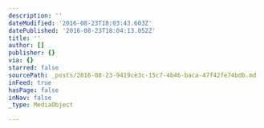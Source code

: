 ```yaml
---
description: ''
dateModified: '2016-08-23T18:03:43.603Z'
datePublished: '2016-08-23T18:04:13.052Z'
title: ''
author: []
publisher: {}
via: {}
starred: false
sourcePath: _posts/2016-08-23-9419ce3c-15c7-4b46-baca-47f42fe74bdb.md
inFeed: true
hasPage: false
inNav: false
_type: MediaObject

---
```

<script src="//platform.linkedin.com/in.js" type="text/javascript"></script> <script type="IN/MemberProfile" data-id="https://www.linkedin.com/in/greginternet" data-format="inline" data-related="false"></script>